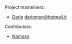 Project manteiners:
- [Dario](https://github.com/91DarioDev) <dariomsn@hotmail.it>

Contributors:
- [Namoso](https://github.com/soermejo)

